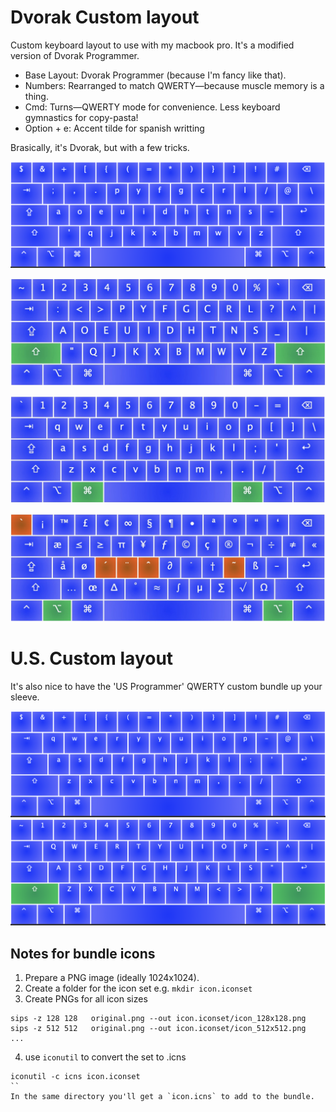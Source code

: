 # Dvorak Custom layout
Custom keyboard layout to use with my macbook pro. It's a modified version of Dvorak Programmer.
- Base Layout: Dvorak Programmer (because I'm fancy like that).
- Numbers: Rearranged to match QWERTY—because muscle memory is a thing.
- Cmd: Turns—QWERTY mode for convenience. Less keyboard gymnastics for copy-pasta!
- Option + e: Accent tilde for spanish writting

Brasically, it's Dvorak, but with a few tricks.

![layout-img-0](Dvorak%20Programmer/dvorak-custom-0.jpg)

![layout-img-1](Dvorak%20Programmer/dvorak-custom-1.jpg)

![layout-img-2](Dvorak%20Programmer/dvorak-custom-2.jpg)

![layout-img-3](Dvorak%20Programmer/dvorak-custom-3.jpg)

# U.S. Custom layout
It's also nice to have the 'US Programmer' QWERTY custom bundle up your sleeve.

![us-programmer-base-layer](US%20Programmer/us-programmer-base-layer.png)
![us-programmer-shift-layer](US%20Programmer/us-programmer-shift-layer.png)

## Notes for bundle icons

1. Prepare a PNG image (ideally 1024x1024).
2. Create a folder for the icon set e.g. `mkdir icon.iconset`
3. Create PNGs for all icon sizes
```
sips -z 128 128   original.png --out icon.iconset/icon_128x128.png
sips -z 512 512   original.png --out icon.iconset/icon_512x512.png
...
```
4. use `iconutil` to convert the set to .icns
```
iconutil -c icns icon.iconset
``
In the same directory you'll get a `icon.icns` to add to the bundle.

